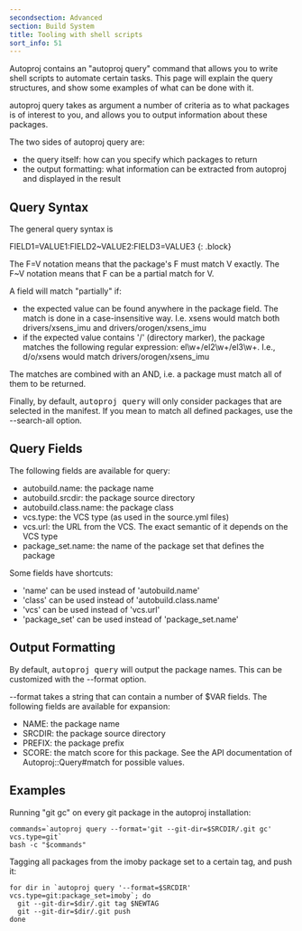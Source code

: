 ```yaml
---
secondsection: Advanced
section: Build System
title: Tooling with shell scripts
sort_info: 51
---
```


Autoproj contains an "autoproj query" command that allows you to write shell
scripts to automate certain tasks. This page will explain the query structures,
and show some examples of what can be done with it.

autoproj query takes as argument a number of criteria as to what packages is of
interest to you, and allows you to output information about these packages.

The two sides of autoproj query are:

 * the query itself: how can you specify which packages to return
 * the output formatting: what information can be extracted from autoproj and
   displayed in the result

Query Syntax
------------
The general query syntax is

FIELD1=VALUE1:FIELD2~VALUE2:FIELD3=VALUE3
{: .block}

The F=V notation means that the package's F must match V exactly. The F~V
notation means that F can be a partial match for V.

A field will match "partially" if:

 * the expected value can be found anywhere in the package field. The
   match is done in a case-insensitive way. I.e. xsens would match both
   drivers/xsens_imu and drivers/orogen/xsens_imu
 * if the expected value contains '/' (directory marker), the package matches
   the following regular expression: el\w+/el2\w+/el3\w+. I.e., d/o/xsens would
   match drivers/orogen/xsens_imu

The matches are combined with an AND, i.e. a package must match all of them to
be returned.

Finally, by default, <tt>autoproj query</tt> will only consider packages that
are selected in the manifest. If you mean to match all defined packages, use the
\-\-search-all option.

Query Fields
------------
The following fields are available for query:

  * autobuild.name: the package name
  * autobuild.srcdir: the package source directory
  * autobuild.class.name: the package class
  * vcs.type: the VCS type (as used in the source.yml files)
  * vcs.url: the URL from the VCS. The exact semantic of it depends on the
    VCS type
  * package_set.name: the name of the package set that defines the package

Some fields have shortcuts:

  * 'name' can be used instead of 'autobuild.name'
  * 'class' can be used instead of 'autobuild.class.name'
  * 'vcs' can be used instead of 'vcs.url'
  * 'package_set' can be used instead of 'package_set.name'

Output Formatting
-----------------
By default, <tt>autoproj query</tt> will output the package names. This can be
customized with the \-\-format option.

\-\-format takes a string that can contain a number of $VAR fields. The following
fields are available for expansion:

 * NAME: the package name
 * SRCDIR: the package source directory
 * PREFIX: the package prefix
 * SCORE: the match score for this package. See the API documentation of
   Autoproj::Query#match for possible values.

Examples
--------

Running "git gc" on every git package in the autoproj installation:

~~~
commands=`autoproj query --format='git --git-dir=$SRCDIR/.git gc' vcs.type=git`
bash -c "$commands"
~~~

Tagging all packages from the imoby package set to a certain tag, and push it:

~~~
for dir in `autoproj query '--format=$SRCDIR' vcs.type=git:package_set=imoby`; do
  git --git-dir=$dir/.git tag $NEWTAG
  git --git-dir=$dir/.git push
done
~~~

